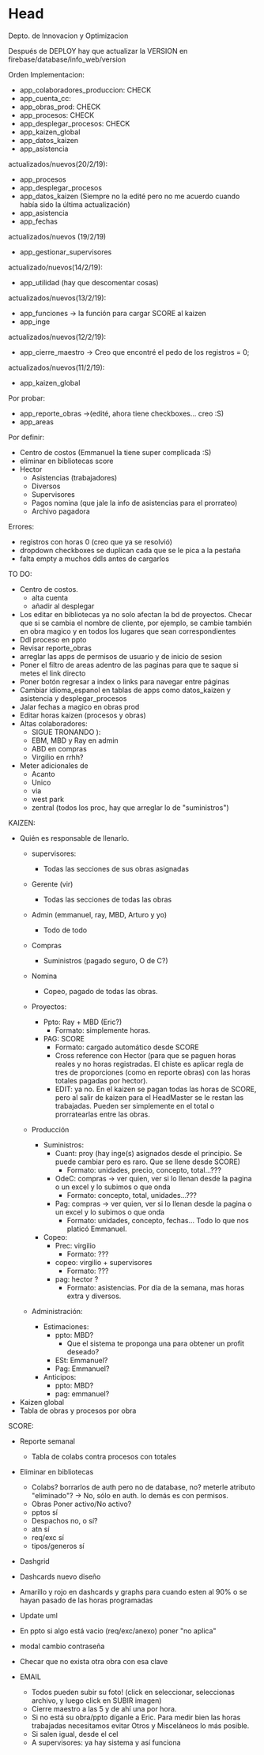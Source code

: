 # Head
Depto. de Innovacion y Optimizacion

Después de DEPLOY hay que actualizar la VERSION en firebase/database/info_web/version
 
 Orden Implementacion:
 - app_colaboradores_produccion: CHECK
 - app_cuenta_cc: 
 - app_obras_prod: CHECK
 - app_procesos: CHECK
 - app_desplegar_procesos: CHECK
 - app_kaizen_global
 - app_datos_kaizen
 - app_asistencia
 
 actualizados/nuevos(20/2/19):
 - app_procesos
 - app_desplegar_procesos
 - app_datos_kaizen (Siempre no la edité pero no me acuerdo cuando había sido la última actualización)
 - app_asistencia
 - app_fechas
 
 actualizados/nuevos (19/2/19)
 - app_gestionar_supervisores
 
 actualizado/nuevos(14/2/19):
 - app_utilidad (hay que descomentar cosas)
 
 actualizados/nuevos(13/2/19):
 - app_funciones -> la función para cargar SCORE al kaizen
 - app_inge
 
 actualizados/nuevos(12/2/19):
 - app_cierre_maestro -> Creo que encontré el pedo de los registros = 0;
 
 actualizados/nuevos(11/2/19):
 - app_kaizen_global 
 
 Por probar:
 - app_reporte_obras ->(edité, ahora tiene checkboxes... creo :S)
 - app_areas

 Por definir:
 - Centro de costos (Emmanuel la tiene super complicada :S)
 - eliminar en bibliotecas score
 - Hector
    - Asistencias (trabajadores)
    - Diversos
    - Supervisores
    - Pagos nomina (que jale la info de asistencias para el prorrateo)
    - Archivo pagadora

 Errores:
 - registros con horas 0 (creo que ya se resolvió)
 - dropdown checkboxes se duplican cada que se le pica a la pestaña
 - falta empty a muchos ddls antes de cargarlos

TO DO:
 - Centro de costos.
   - alta cuenta
   - añadir al desplegar
 - Los editar en bibliotecas ya no solo afectan la bd de proyectos. Checar que si se cambia el nombre de cliente, por ejemplo, se cambie también en obra magico y en todos los lugares que sean correspondientes
 - Ddl proceso en ppto
 - Revisar reporte_obras
 - arreglar las apps de permisos de usuario y de inicio de sesion
 - Poner el filtro de areas adentro de las paginas para que te saque si metes el link directo
 - Poner botón regresar a index o links para navegar entre páginas
 - Cambiar idioma_espanol en tablas de apps como datos_kaizen y asistencia y desplegar_procesos
 - Jalar fechas a magico en obras prod
 - Editar horas kaizen  (procesos y obras)
 - Altas colaboradores:
   - SIGUE TRONANDO ):
   - EBM, MBD y Ray en admin
   - ABD en compras
   - Virgilio en rrhh?
 - Meter adicionales de
   - Acanto
   - Unico
   - via
   - west park
   - zentral (todos los proc, hay que arreglar lo de "suministros")
 
KAIZEN: 
  - Quién es responsable de llenarlo.
    - supervisores:
      - Todas las secciones de sus obras asignadas
    - Gerente (vir)
      - Todas las secciones de todas las obras
    - Admin (emmanuel, ray, MBD, Arturo y yo) 
      - Todo de todo
    - Compras
      - Suministros (pagado seguro, O de C?)
    - Nomina
      - Copeo, pagado de todas las obras.
        
    - Proyectos: 
      - Ppto: Ray + MBD (Eric?) 
        - Formato: simplemente horas.
      - PAG: SCORE 
        - Formato: cargado automático desde SCORE
        - Cross reference con Hector (para que se paguen horas reales y no horas registradas. El chiste es aplicar regla de tres de proporciones (como en reporte obras) con las horas totales pagadas por hector).
        - EDIT: ya no. En el kaizen se pagan todas las horas de SCORE, pero al salir de kaizen para el HeadMaster se le restan las trabajadas. Pueden ser simplemente en el total o prorratearlas entre las obras.
    - Producción
      - Suministros:
        - Cuant: proy (hay inge(s) asignados desde el principio. Se puede cambiar pero es raro. Que se llene desde SCORE)
          - Formato: unidades, precio, concepto, total...???
        - OdeC: compras -> ver quien, ver si lo llenan desde la pagina o un excel y lo subimos o que onda
          - Formato: concepto, total, unidades...???
        - Pag: compras -> ver quien, ver si lo llenan desde la pagina o un excel y lo subimos o que onda
          - Formato: unidades, concepto, fechas... Todo lo que nos platicó Emmanuel.
      - Copeo:
        - Prec: virgilio
          - Formato: ???
        - copeo: virgilio + supervisores 
          - Formato: ???
        - pag: hector ?
          - Formato: asistencias. Por día de la semana, mas horas extra y diversos. 
    - Administración:
      - Estimaciones:
        - ppto: MBD?
          - Que el sistema te proponga una para obtener un profit deseado?
        - ESt: Emmanuel?
        - Pag: Emmanuel?
      - Anticipos:
        - ppto: MBD?
        - pag: emmanuel?
 - Kaizen global
 - Tabla de obras y procesos por obra
 
SCORE:
  - Reporte semanal
    - Tabla de colabs contra procesos con totales
   
  - Eliminar en bibliotecas
    - Colabs? borrarlos de auth pero no de database, no? meterle atributo "eliminado"? -> No, sólo en auth. lo demás es con permisos.
    - Obras Poner activo/No activo?
    - pptos sí
    - Despachos no, o sí?
    - atn sí
    - req/exc sí
    - tipos/generos sí
  - Dashgrid
  - Dashcards nuevo diseño
  - Amarillo y rojo en dashcards y graphs para cuando esten al 90% o se hayan pasado de las horas programadas
  - Update uml
  - En ppto si algo está vacio (req/exc/anexo) poner "no aplica"
  - modal cambio contraseña
  - Checar que no exista otra obra con esa clave
  
- EMAIL
  - Todos pueden subir su foto! (click en seleccionar, seleccionas archivo, y luego click en SUBIR imagen)
  - Cierre maestro a las 5 y de ahí una por hora.
  - Si no está su obra/ppto díganle a Eric. Para medir bien las horas trabajadas necesitamos evitar Otros y Misceláneos lo más posible.
  - Si salen igual, desde el cel
  - A supervisores: ya hay sistema y así funciona
